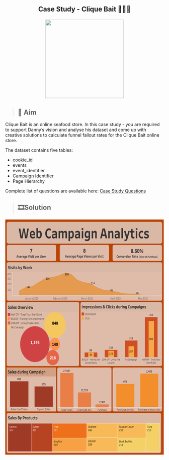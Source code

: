 ## <p align="center">Case Study - Clique Bait 🦑🍤🦪 </p>
<p align='Center'>
   <img width = '250' height='250' src='https://8weeksqlchallenge.com/images/case-study-designs/6.png'
</p>     
 
 >## 🏹 Aim
Clique Bait is an online seafood store. In this case study - you are required to support Danny’s vision and analyse his dataset and come up with creative     solutions to calculate funnel fallout rates for the Clique Bait online store.
 
  The dataset contains five tables:
   - cookie_id
   - events
   - event_identifier
   - Campaign Identifier
   - Page Hierarchy
   
 Complete list of questions are available here: [Case Study Questions](https://8weeksqlchallenge.com/case-study-6/)
   
   
 >## 🎞Solution
   
<img src="IMG/Dashboard.png" height="750" alt="Screenshot"/>

